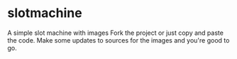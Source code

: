 # slotmachine
A simple slot machine with images
Fork the project or just copy and paste the code. 
Make some updates to sources for the images and you're good to go.
